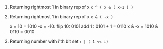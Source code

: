 1. Returning rightmost 1 in binary rep of x
   `x ^ ( x & ( x-1 ) )`

2. Returning rightmost 1 in binary rep of x
   `x & ( -x )`

   x = 10 = 1010
   -x = -10:
   flip 10: 0101
   add 1 : 0101 + 1 = 0110
   x & -x = 1010 & 0110 = 0010

3. Returning number with i'th bit set
   `x | ( 1 << i)`
